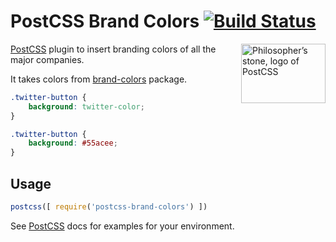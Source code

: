 # PostCSS Brand Colors [![Build Status][ci-img]][ci]

<img align="right" width="135" height="95"
     title="Philosopher’s stone, logo of PostCSS"
     src="http://postcss.github.io/postcss/logo-leftp.svg">

[PostCSS] plugin to insert branding colors of all the major companies.

It takes colors from [brand-colors] package.

[brand-colors]: https://github.com/reimertz/brand-colors
[PostCSS]:      https://github.com/postcss/postcss
[ci-img]:       https://travis-ci.org/postcss/postcss-brand-colors.svg
[ci]:           https://travis-ci.org/postcss/postcss-brand-colors

```css
.twitter-button {
    background: twitter-color;
}
```

```css
.twitter-button {
    background: #55acee;
}
```

## Usage

```js
postcss([ require('postcss-brand-colors') ])
```

See [PostCSS] docs for examples for your environment.
